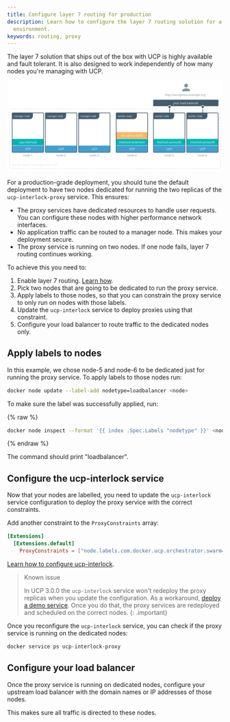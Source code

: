```yaml
---
title: Configure layer 7 routing for production
description: Learn how to configure the layer 7 routing solution for a production
  environment.
keywords: routing, proxy
---
```


The layer 7 solution that ships out of the box with UCP is highly available
and fault tolerant. It is also designed to work independently of how many
nodes you're managing with UCP.

![production deployment](../../../images/interlock-deploy-production-1.svg)

For a production-grade deployment, you should tune the default deployment to
have two nodes dedicated for running the two replicas of the
`ucp-interlock-proxy` service. This ensures:

* The proxy services have dedicated resources to handle user requests. You
can configure these nodes with higher performance network interfaces.
* No application traffic can be routed to a manager node. This makes your
deployment secure.
* The proxy service is running on two nodes. If one node fails, layer 7 routing
continues working.

To achieve this you need to:

1. Enable layer 7 routing. [Learn how](index.md).
2. Pick two nodes that are going to be dedicated to run the proxy service.
3. Apply labels to those nodes, so that you can constrain the proxy service to
only run on nodes with those labels.
4. Update the `ucp-interlock` service to deploy proxies using that constraint.
5. Configure your load balancer to route traffic to the dedicated nodes only.

## Apply labels to nodes

In this example, we chose node-5 and node-6 to be dedicated just for running
the proxy service. To apply labels to those nodes run:

```bash
docker node update --label-add nodetype=loadbalancer <node>
```

To make sure the label was successfully applied, run:

{% raw %}
```bash
docker node inspect --format '{{ index .Spec.Labels "nodetype" }}' <node>
```
{% endraw %}

The command should print "loadbalancer".

## Configure the ucp-interlock service

Now that your nodes are labelled, you need to update the `ucp-interlock`
service configuration to deploy the proxy service with the correct constraints.

Add another constraint to the `ProxyConstraints` array:

```toml
[Extensions]
  [Extensions.default]
    ProxyConstraints = ["node.labels.com.docker.ucp.orchestrator.swarm==true", "node.platform.os==linux", "node.labels.nodetype==loadbalancer"]
```

[Learn how to configure ucp-interlock](configure.md).

> Known issue
>
> In UCP 3.0.0 the `ucp-interlock` service won't redeploy the proxy replicas
> when you update the configuration. As a workaround,
> [deploy a demo service](../usage/index.md). Once you do that, the proxy
services are redeployed and scheduled on the correct nodes.
{: .important}

Once you reconfigure the `ucp-interlock` service, you can check if the proxy
service is running on the dedicated nodes:

```bash
docker service ps ucp-interlock-proxy
```

## Configure your load balancer

Once the proxy service is running on dedicated nodes, configure your upstream
load balancer with the domain names or IP addresses of those nodes.

This makes sure all traffic is directed to these nodes.

